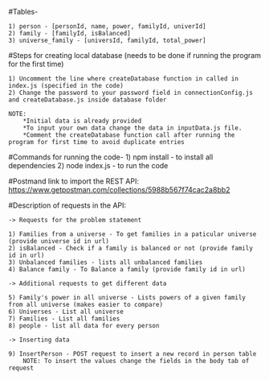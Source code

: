#Tables-
    
    1) person - [personId, name, power, familyId, univerId]
    2) family - [familyId, isBalanced]
    3) universe_family - [universId, familyId, total_power]

#Steps for creating local database (needs to be done if running the program for the first time)
    
    1) Uncomment the line where createDatabase function in called in index.js (specified in the code)
    2) Change the password to your password field in connectionConfig.js and createDatabase.js inside database folder

    NOTE: 
        *Initial data is already provided
        *To input your own data change the data in inputData.js file.
        *Comment the createDatabase function call after running the program for first time to avoid duplicate entries

#Commands for running the code-
    1) npm install - to install all dependencies
    2) node index.js - to run the code

#Postmand link to import the REST API:   https://www.getpostman.com/collections/5988b567f74cac2a8bb2

#Description of requests in the API:  
    
    -> Requests for the problem statement

    1) Families from a universe - To get families in a paticular universe (provide universe id in url)
    2) isBalanced - Check if a family is balanced or not (provide family id in url)
    3) Unbalanced families - lists all unbalanced families
    4) Balance family - To Balance a family (provide family id in url)
    
    -> Additional requests to get different data

    5) Family's power in all universe - Lists powers of a given family from all universe (makes easier to compare)
    6) Universes - List all universe
    7) Families - List all families
    8) people - list all data for every person

    -> Inserting data
    
    9) InsertPerson - POST request to insert a new record in person table   
        NOTE: To insert the values change the fields in the body tab of request
